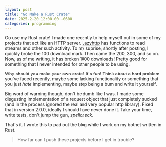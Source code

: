 ```yaml
---
layout: post
title: "Go Make a Rust Crate"
date: 2025-2-20 12:00.00 -0600
categories: programming
---
```


Go use my Rust crate! I made one recently to help myself out in some of my projects that act like an HTTP server. [Lazyhttp](https://crates.io/crates/lazyhttp) has functions to read streams and other such activity. To my suprise, shortly after posting, I quickly broke the 100 download mark. Then came the 200, 300, and so on. Now, as of me writing, it has broken 1000 downloads! Pretty good for something that I never intended for other people to be using.

Why should you make your own crate? It's fun! Think about a hard problem you've faced recently, maybe some lacking functionality or something that you just _hate_ implementing, maybe stop being a bum and write it yourself.

Big word of warning though, don't be dumb like I was. I made some disgusting implementation of a request object that just completely sucked (and in the process ignored the real and very popular http library). Fixed that in version 2.0.0, ideally I should have never done it. Take your time, write tests, don't jump the gun, _spellcheck_.

That's it. I wrote this to pad out the blog while I work on my botnet written in Rust.

> How far can I push these projects before I get in trouble?
